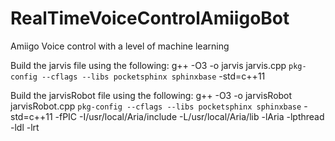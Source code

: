 # RealTimeVoiceControlAmiigoBot
Amiigo Voice control with a level of machine learning

Build the jarvis file using the following:
g++ -O3 -o jarvis jarvis.cpp  `pkg-config --cflags --libs pocketsphinx sphinxbase` -std=c++11

Build the jarvisRobot file using the following:
g++ -O3 -o jarvisRobot jarvisRobot.cpp  `pkg-config --cflags --libs pocketsphinx sphinxbase` -std=c++11 -fPIC -I/usr/local/Aria/include -L/usr/local/Aria/lib -lAria -lpthread -ldl -lrt
